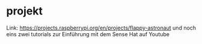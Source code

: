 # projekt

Link:
https://projects.raspberrypi.org/en/projects/flappy-astronaut
und noch eins zwei tutorials zur Einführung mit dem Sense Hat auf Youtube
